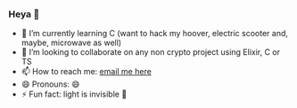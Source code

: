 ### Heya 👋

- 🌱 I’m currently learning C (want to hack my hoover, electric scooter and, maybe, microwave as well)
- 👯 I’m looking to collaborate on any non crypto project using Elixir, C or TS
- 📫 How to reach me: [email me here](mailto:ooddaa@gmail.com)
- 😄 Pronouns: 😄
- ⚡ Fun fact: light is invisible 🔦
